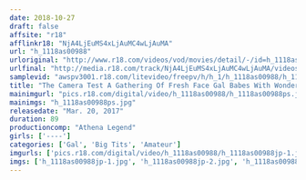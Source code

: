 ```yaml
---
date: 2018-10-27
draft: false
affsite: "r18"
afflinkr18: "NjA4LjEuMS4xLjAuMC4wLjAuMA"
url: "h_1118as00988"
urloriginal: "http://www.r18.com/videos/vod/movies/detail/-/id=h_1118as00988"
urlfinal: "http://media.r18.com/track/NjA4LjEuMS4xLjAuMC4wLjAuMA/videos/vod/movies/detail/-/id=h_1118as00988"
samplevid: "awspv3001.r18.com/litevideo/freepv/h/h_1/h_1118as00988/h_1118as00988_dmb_s.mp4"
title: "The Camera Test A Gathering Of Fresh Face Gal Babes With Wonderfully Pink Nipples"
mainimgurl: "pics.r18.com/digital/video/h_1118as00988/h_1118as00988ps.jpg"
mainimgs: "h_1118as00988ps.jpg"
releasedate: "Mar. 20, 2017"
duration: 89
productioncomp: "Athena Legend"
girls: ['----']
categories: ['Gal', 'Big Tits', 'Amateur']
imgurls: ['pics.r18.com/digital/video/h_1118as00988/h_1118as00988jp-1.jpg', 'pics.r18.com/digital/video/h_1118as00988/h_1118as00988jp-2.jpg', 'pics.r18.com/digital/video/h_1118as00988/h_1118as00988jp-3.jpg', 'pics.r18.com/digital/video/h_1118as00988/h_1118as00988jp-4.jpg', 'pics.r18.com/digital/video/h_1118as00988/h_1118as00988jp-5.jpg', 'pics.r18.com/digital/video/h_1118as00988/h_1118as00988jp-6.jpg', 'pics.r18.com/digital/video/h_1118as00988/h_1118as00988jp-7.jpg', 'pics.r18.com/digital/video/h_1118as00988/h_1118as00988jp-8.jpg', 'pics.r18.com/digital/video/h_1118as00988/h_1118as00988jp-9.jpg', 'pics.r18.com/digital/video/h_1118as00988/h_1118as00988jp-10.jpg', 'pics.r18.com/digital/video/h_1118as00988/h_1118as00988jp-11.jpg', 'pics.r18.com/digital/video/h_1118as00988/h_1118as00988jp-12.jpg', 'pics.r18.com/digital/video/h_1118as00988/h_1118as00988jp-13.jpg', 'pics.r18.com/digital/video/h_1118as00988/h_1118as00988jp-14.jpg', 'pics.r18.com/digital/video/h_1118as00988/h_1118as00988jp-15.jpg', 'pics.r18.com/digital/video/h_1118as00988/h_1118as00988jp-16.jpg', 'pics.r18.com/digital/video/h_1118as00988/h_1118as00988jp-17.jpg', 'pics.r18.com/digital/video/h_1118as00988/h_1118as00988jp-18.jpg', 'pics.r18.com/digital/video/h_1118as00988/h_1118as00988jp-19.jpg', 'pics.r18.com/digital/video/h_1118as00988/h_1118as00988jp-20.jpg']
imgs: ['h_1118as00988jp-1.jpg', 'h_1118as00988jp-2.jpg', 'h_1118as00988jp-3.jpg', 'h_1118as00988jp-4.jpg', 'h_1118as00988jp-5.jpg', 'h_1118as00988jp-6.jpg', 'h_1118as00988jp-7.jpg', 'h_1118as00988jp-8.jpg', 'h_1118as00988jp-9.jpg', 'h_1118as00988jp-10.jpg', 'h_1118as00988jp-11.jpg', 'h_1118as00988jp-12.jpg', 'h_1118as00988jp-13.jpg', 'h_1118as00988jp-14.jpg', 'h_1118as00988jp-15.jpg', 'h_1118as00988jp-16.jpg', 'h_1118as00988jp-17.jpg', 'h_1118as00988jp-18.jpg', 'h_1118as00988jp-19.jpg', 'h_1118as00988jp-20.jpg']
---
```

